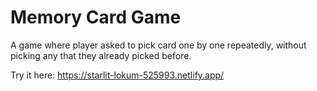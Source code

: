 # Memory Card Game

A game where player asked to pick card one by one repeatedly, without picking any that they already picked before.

Try it here: https://starlit-lokum-525993.netlify.app/
